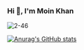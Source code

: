 ### Hi 👋, I'm Moin Khan



![2-46](https://user-images.githubusercontent.com/99876741/196039301-9e8e70ef-ede1-41be-af23-dc155f3a7374.gif)

[![Anurag's GitHub stats](https://github-readme-stats.vercel.app/api?username=moinkhan07)](https://github.com/anuraghazra/github-readme-stats)



<!--
**moinkhan07/moinkhan07** is a ✨ _special_ ✨ repository because its `README.md` (this file) appears on your GitHub profile.

Here are some ideas to get you started:

- 🔭 I’m currently working on ...
- 🌱 I’m currently learning ...
- 👯 I’m looking to collaborate on ...
- 🤔 I’m looking for help with ...
- 💬 Ask me about ...
- 📫 How to reach me: ...
- 😄 Pronouns: ...
- ⚡ Fun fact: ...
-->
